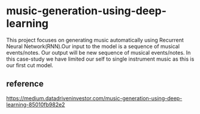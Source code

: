 # music-generation-using-deep-learning
This project focuses on generating music automatically using Recurrent Neural Network(RNN).Our input to the model is a sequence of musical events/notes. Our output will be new sequence of musical events/notes. In this case-study we have limited our self to single instrument music as this is our first cut model.

## reference  
https://medium.datadriveninvestor.com/music-generation-using-deep-learning-85010fb982e2
